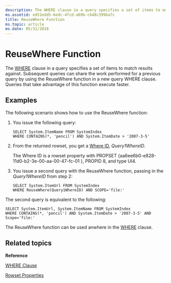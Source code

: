 ```yaml
---
description: The WHERE clause in a query specifies a set of items to match results against.
ms.assetid: ed51edd5-6edc-4fcd-a69b-cb48c399ba7c
title: ReuseWhere Function
ms.topic: article
ms.date: 05/31/2018
---
```


# ReuseWhere Function

The [WHERE](-search-sql-where.md) clause in a query specifies a set of items to match results against. Subsequent queries can share the work performed for a previous query by using the ReuseWhere function in a new query WHERE clause. Queries that take advantage of this function execute faster.

## Examples

The following scenario shows how to use the ReuseWhere function:

1.  You issue the following query:
    ```
    SELECT System.ItemName FROM SystemIndex 
    WHERE CONTAINS(*, 'pencil') AND System.ItemDate > '2007-3-5'
    ```

    

2.  From the returned rowset, you get a [Where ID](-search-sql-rowset-properties.md), *Query1WhereID*.

    The Where ID is a rowset property with PROPSET {aa6ee6b0-e828-11d0-b2-3e-00-aa-00-47-fc-01 }, PROPID 8, and type UI4.

3.  You issue a second query with the ReuseWhere function, passing in the *Query1WhereID* from step 2:
    ```
    SELECT System.ItemUrl FROM SystemIndex 
    WHERE ReuseWhere(Query1WhereID) AND SCOPE='file:'
    ```

    

The second query is equivalent to the following:


```
SELECT System.ItemUrl, System.ItemName FROM SystemIndex 
WHERE CONTAINS(*, 'pencil') AND System.ItemDate > '2007-3-5' AND Scope='file:'
```



The ReuseWhere function can be used anwhere in the [WHERE](-search-sql-where.md) clause.

## Related topics

<dl> <dt>

**Reference**
</dt> <dt>

[WHERE Clause](-search-sql-where.md)
</dt> <dt>

[Rowset Properties](-search-sql-rowset-properties.md)
</dt> </dl>

 

 



